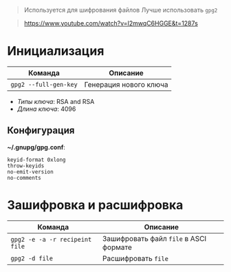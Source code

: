 > Используется для шифрования файлов
> Лучше использовать `gpg2`

> https://www.youtube.com/watch?v=I2mwqC6HGGE&t=1287s

# Инициализация

| Команда               | Описание |
| --------------------- | -------- |
| `gpg2 --full-gen-key` | Генерация нового ключа         |

* _Типы ключа_: RSA and RSA
* _Длина ключа_: 4096

## Конфигурация

**~/.gnupg/gpg.conf**:
```
keyid-format 0xlong
throw-keyids
no-emit-version
no-comments
```

# Зашифровка и расшифровка

| Команда                        | Описание                               |
| ------------------------------ | -------------------------------------- |
| `gpg2 -e -a -r recipeint file` | Зашифровать файл `file` в ASCI формате |
| `gpg2 -d file`                 | Расшифровать `file`                    |

